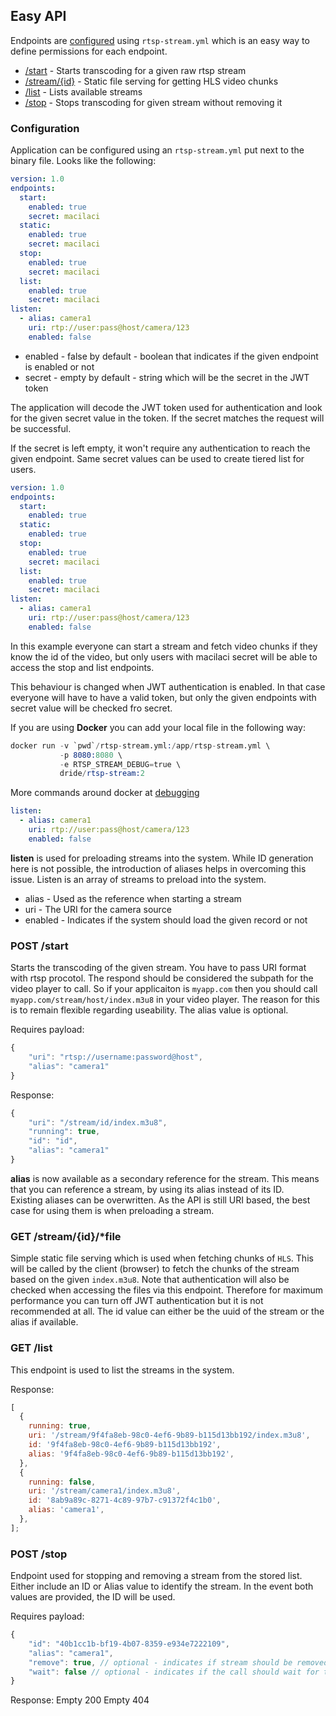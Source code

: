 ## Easy API

Endpoints are [configured](#configuration) using `rtsp-stream.yml` which is an easy way to define permissions for each endpoint.

- [/start](#post-start) - Starts transcoding for a given raw rtsp stream
- [/stream/{id}](#get-streamidfile) - Static file serving for getting HLS video chunks
- [/list](#get-list) - Lists available streams
- [/stop](#post-stop) - Stops transcoding for given stream without removing it

### Configuration

Application can be configured using an `rtsp-stream.yml` put next to the binary file.
Looks like the following:

```yaml
version: 1.0
endpoints:
  start:
    enabled: true
    secret: macilaci
  static:
    enabled: true
    secret: macilaci
  stop:
    enabled: true
    secret: macilaci
  list:
    enabled: true
    secret: macilaci
listen:
  - alias: camera1
    uri: rtp://user:pass@host/camera/123
    enabled: false
```

- enabled - false by default - boolean that indicates if the given endpoint is enabled or not
- secret - empty by default - string which will be the secret in the JWT token

The application will decode the JWT token used for authentication and look for the given secret value in the token. If the secret matches the request will be successful.

If the secret is left empty, it won't require any authentication to reach the given endpoint. Same secret values can be used to create tiered list for users.

```yaml
version: 1.0
endpoints:
  start:
    enabled: true
  static:
    enabled: true
  stop:
    enabled: true
    secret: macilaci
  list:
    enabled: true
    secret: macilaci
listen:
  - alias: camera1
    uri: rtp://user:pass@host/camera/123
    enabled: false
```

In this example everyone can start a stream and fetch video chunks if they know the id of the video, but only users with macilaci secret will be able to access the stop and list endpoints.

This behaviour is changed when JWT authentication is enabled. In that case everyone will have to have a valid token, but only the given endpoints with secret value will be checked fro secret.

If you are using **Docker** you can add your local file in the following way:

```s
docker run -v `pwd`/rtsp-stream.yml:/app/rtsp-stream.yml \
           -p 8080:8080 \
           -e RTSP_STREAM_DEBUG=true \
           dride/rtsp-stream:2
```

More commands around docker at [debugging](../debugging#Docker)

```yaml
listen:
  - alias: camera1
    uri: rtp://user:pass@host/camera/123
    enabled: false
```

**listen** is used for preloading streams into the system. While ID generation here is not possible, the introduction of aliases helps in overcoming this issue. Listen is an array of streams to preload into the system.

- alias - Used as the reference when starting a stream
- uri - The URI for the camera source
- enabled - Indicates if the system should load the given record or not

### POST /start

Starts the transcoding of the given stream. You have to pass URI format with rtsp procotol.
The respond should be considered the subpath for the video player to call.
So if your applicaiton is `myapp.com` then you should call `myapp.com/stream/host/index.m3u8` in your video player.
The reason for this is to remain flexible regarding useability. The alias value is optional.

Requires payload:

```js
{
    "uri": "rtsp://username:password@host",
    "alias": "camera1"
}
```

Response:

```js
{
    "uri": "/stream/id/index.m3u8",
    "running": true,
    "id": "id",
    "alias": "camera1"
}
```

**alias** is now available as a secondary reference for the stream. This means that you can reference a stream, by using its alias instead of its ID.<br/>
Existing aliases can be overwritten. As the API is still URI based, the best case for using them is when preloading a stream.

### GET /stream/{id}/\*file

Simple static file serving which is used when fetching chunks of `HLS`. This will be called by the client (browser) to fetch the chunks of the stream based on the given `index.m3u8`.
Note that authentication will also be checked when accessing the files via this endpoint. Therefore for maximum performance you can turn off JWT authentication but it is not recommended at all.
The id value can either be the uuid of the stream or the alias if available.

### GET /list

This endpoint is used to list the streams in the system.

Response:

```js
[
  {
    running: true,
    uri: '/stream/9f4fa8eb-98c0-4ef6-9b89-b115d13bb192/index.m3u8',
    id: '9f4fa8eb-98c0-4ef6-9b89-b115d13bb192',
    alias: '9f4fa8eb-98c0-4ef6-9b89-b115d13bb192',
  },
  {
    running: false,
    uri: '/stream/camera1/index.m3u8',
    id: '8ab9a89c-8271-4c89-97b7-c91372f4c1b0',
    alias: 'camera1',
  },
];
```

### POST /stop

Endpoint used for stopping and removing a stream from the stored list. Either include an ID or Alias value to identify the stream.
In the event both values are provided, the ID will be used.

Requires payload:

```js
{
    "id": "40b1cc1b-bf19-4b07-8359-e934e7222109",
    "alias": "camera1",
    "remove": true, // optional - indicates if stream should be removed as well from list or not
    "wait": false // optional - indicates if the call should wait for the stream to stop
}
```

Response:
Empty 200
Empty 404
